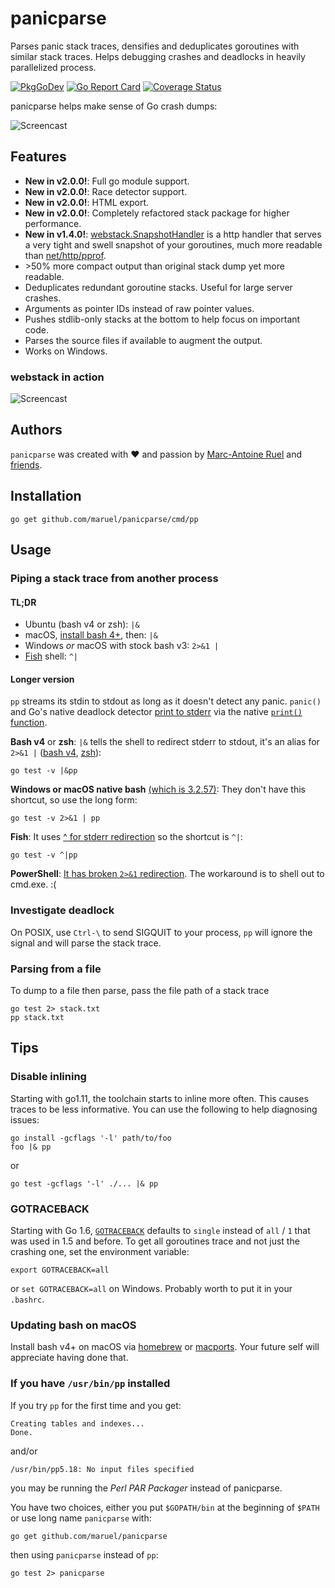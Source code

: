 # panicparse

Parses panic stack traces, densifies and deduplicates goroutines with similar
stack traces. Helps debugging crashes and deadlocks in heavily parallelized
process.

[![PkgGoDev](https://pkg.go.dev/badge/github.com/maruel/panicparse/v2/stack)](https://pkg.go.dev/github.com/maruel/panicparse/v2/stack)
[![Go Report Card](https://goreportcard.com/badge/github.com/maruel/panicparse/v2)](https://goreportcard.com/report/github.com/maruel/panicparse/v2)
[![Coverage Status](https://codecov.io/gh/maruel/panicparse/graph/badge.svg)](https://codecov.io/gh/maruel/panicparse)


panicparse helps make sense of Go crash dumps:

![Screencast](https://raw.githubusercontent.com/wiki/maruel/panicparse/parse.gif "Screencast")


## Features

   * **New in v2.0.0!**: Full go module support.
   * **New in v2.0.0!**: Race detector support.
   * **New in v2.0.0!**: HTML export.
   * **New in v2.0.0!**: Completely refactored stack package for higher
     performance.
   * **New in v1.4.0!**:
     [webstack.SnapshotHandler](https://pkg.go.dev/github.com/maruel/panicparse/v2/stack/webstack#SnapshotHandler)
     is a http handler that serves a very tight and swell snapshot of your
     goroutines, much more readable than
     [net/http/pprof](https://golang.org/pkg/net/http/pprof).
   * &gt;50% more compact output than original stack dump yet more readable.
   * Deduplicates redundant goroutine stacks. Useful for large server crashes.
   * Arguments as pointer IDs instead of raw pointer values.
   * Pushes stdlib-only stacks at the bottom to help focus on important code.
   * Parses the source files if available to augment the output.
   * Works on Windows.


### webstack in action

![Screencast](https://raw.githubusercontent.com/wiki/maruel/panicparse/panicparse_webstack.gif "Screencast")


## Authors

`panicparse` was created with ❤️️ and passion by [Marc-Antoine
Ruel](https://github.com/maruel) and
[friends](https://github.com/maruel/panicparse/graphs/contributors).


## Installation

    go get github.com/maruel/panicparse/cmd/pp


## Usage

### Piping a stack trace from another process

#### TL;DR

   * Ubuntu (bash v4 or zsh): `|&`
   * macOS, [install bash 4+](README.md#updating-bash-on-macos), then: `|&`
   * Windows _or_ macOS with stock bash v3: `2>&1 |`
   * [Fish](http://fishshell.com/) shell: `^|`


#### Longer version

`pp` streams its stdin to stdout as long as it doesn't detect any panic.
`panic()` and Go's native deadlock detector [print to
stderr](https://golang.org/src/runtime/panic1.go) via the native [`print()`
function](https://golang.org/pkg/builtin/#print).


**Bash v4** or **zsh**: `|&` tells the shell to redirect stderr to stdout,
it's an alias for `2>&1 |` ([bash
v4](https://www.gnu.org/software/bash/manual/bash.html#Pipelines),
[zsh](http://zsh.sourceforge.net/Doc/Release/Shell-Grammar.html#Simple-Commands-_0026-Pipelines)):

    go test -v |&pp


**Windows or macOS native bash** [(which is
3.2.57)](http://meta.ath0.com/2012/02/05/apples-great-gpl-purge/): They don't
have this shortcut, so use the long form:

    go test -v 2>&1 | pp


**Fish**: It uses [^ for stderr
redirection](http://fishshell.com/docs/current/tutorial.html#tut_pipes_and_redirections)
so the shortcut is `^|`:

    go test -v ^|pp


**PowerShell**: [It has broken `2>&1` redirection](https://connect.microsoft.com/PowerShell/feedback/details/765551/in-powershell-v3-you-cant-redirect-stderr-to-stdout-without-generating-error-records). The workaround is to shell out to cmd.exe. :(


### Investigate deadlock

On POSIX, use `Ctrl-\` to send SIGQUIT to your process, `pp` will ignore
the signal and will parse the stack trace.


### Parsing from a file

To dump to a file then parse, pass the file path of a stack trace

    go test 2> stack.txt
    pp stack.txt


## Tips

### Disable inlining

Starting with go1.11, the toolchain starts to inline more often. This causes
traces to be less informative. You can use the following to help diagnosing
issues:

    go install -gcflags '-l' path/to/foo
    foo |& pp

or

    go test -gcflags '-l' ./... |& pp


### GOTRACEBACK

Starting with Go 1.6, [`GOTRACEBACK`](https://golang.org/pkg/runtime/) defaults
to `single` instead of `all` / `1` that was used in 1.5 and before. To get all
goroutines trace and not just the crashing one, set the environment variable:

    export GOTRACEBACK=all

or `set GOTRACEBACK=all` on Windows. Probably worth to put it in your `.bashrc`.


### Updating bash on macOS

Install bash v4+ on macOS via [homebrew](http://brew.sh) or
[macports](https://www.macports.org/). Your future self will appreciate having
done that.


### If you have `/usr/bin/pp` installed

If you try `pp` for the first time and you get:

    Creating tables and indexes...
    Done.

and/or

    /usr/bin/pp5.18: No input files specified

you may be running the _Perl PAR Packager_ instead of panicparse.

You have two choices, either you put `$GOPATH/bin` at the beginning of `$PATH`
or use long name `panicparse` with:

    go get github.com/maruel/panicparse

then using `panicparse` instead of `pp`:

    go test 2> panicparse
